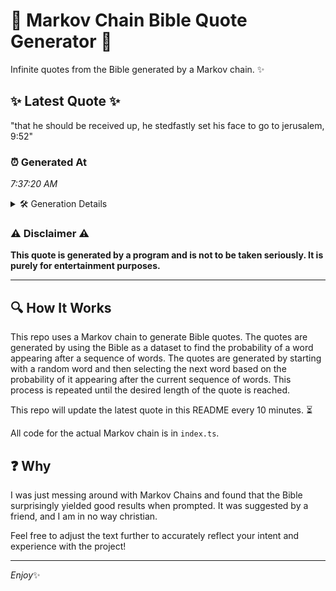 # 📖 Markov Chain Bible Quote Generator 📖

Infinite quotes from the Bible generated by a Markov chain. ✨

## ✨ Latest Quote ✨
"that he should be received up, he stedfastly set his face to go to jerusalem, 9:52"

### ⏰ Generated At
*7:37:20 AM*

<details>
    <summary>🛠️ Generation Details</summary>
    <p>
        <strong>🌱 Seed:</strong> that<br>
        <strong>🔄 Iterations:</strong> 15<br>
        <strong>📜 Context History:</strong><br>[ that ]: he<br>[ that, he ]: should<br>[ that, he, should ]: be<br>[ that, he, should, be ]: received<br>[ that, he, should, be, received ]: up,<br>[ that, he, should, be, received, up, ]: he<br>[ he, should, be, received, up,, he ]: stedfastly<br>[ should, be, received, up,, he, stedfastly ]: set<br>[ be, received, up,, he, stedfastly, set ]: his<br>[ received, up,, he, stedfastly, set, his ]: face<br>[ up,, he, stedfastly, set, his, face ]: to<br>[ he, stedfastly, set, his, face, to ]: go<br>[ stedfastly, set, his, face, to, go ]: to<br>[ set, his, face, to, go, to ]: jerusalem,<br>[ his, face, to, go, to, jerusalem, ]: 9:52<br>
    </p>
</details>

### ⚠️ Disclaimer ⚠️
**This quote is generated by a program and is not to be taken seriously. It is purely for entertainment purposes.**

---

## 🔍 How It Works

This repo uses a Markov chain to generate Bible quotes. The quotes are generated by using the Bible as a dataset to find the probability of a word appearing after a sequence of words. The quotes are generated by starting with a random word and then selecting the next word based on the probability of it appearing after the current sequence of words. This process is repeated until the desired length of the quote is reached.

This repo will update the latest quote in this README every 10 minutes. ⏳

All code for the actual Markov chain is in `index.ts`.

## ❓ Why

I was just messing around with Markov Chains and found that the Bible surprisingly yielded good results when prompted. 
It was suggested by a friend, and I am in no way christian.

Feel free to adjust the text further to accurately reflect your intent and experience with the project!

---

*Enjoy*✨
